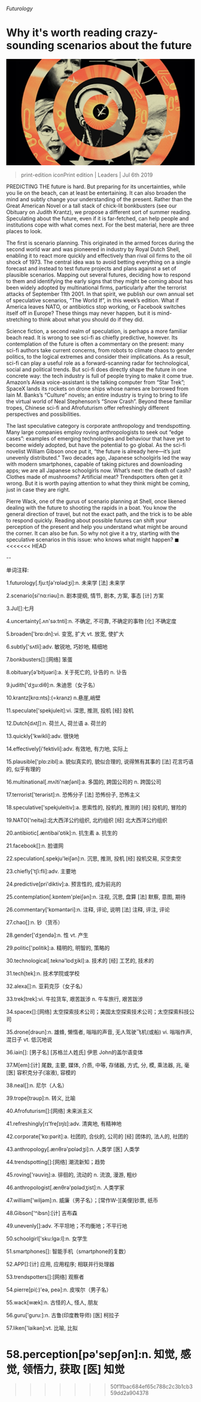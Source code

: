 ###### Futurology

# Why it's worth reading crazy-sounding scenarios about the future 

![image](images/20190706_LDD010_0.jpg) 

> print-edition iconPrint edition | Leaders | Jul 6th 2019 

PREDICTING THE future is hard. But preparing for its uncertainties, while you lie on the beach, can at least be entertaining. It can also broaden the mind and subtly change your understanding of the present. Rather than the Great American Novel or a tall stack of chick-lit bonkbusters (see our Obituary on Judith Krantz), we propose a different sort of summer reading. Speculating about the future, even if it is far-fetched, can help people and institutions cope with what comes next. For the best material, here are three places to look. 

The first is scenario planning. This originated in the armed forces during the second world war and was pioneered in industry by Royal Dutch Shell, enabling it to react more quickly and effectively than rival oil firms to the oil shock of 1973. The central idea was to avoid betting everything on a single forecast and instead to test future projects and plans against a set of plausible scenarios. Mapping out several futures, deciding how to respond to them and identifying the early signs that they might be coming about has been widely adopted by multinational firms, particularly after the terrorist attacks of September 11th 2001. In that spirit, we publish our own annual set of speculative scenarios, “The World If”, in this week’s edition. What if America leaves NATO, or antibiotics stop working, or Facebook switches itself off in Europe? These things may never happen, but it is mind-stretching to think about what you should do if they did. 

Science fiction, a second realm of speculation, is perhaps a more familiar beach read. It is wrong to see sci-fi as chiefly predictive, however. Its contemplation of the future is often a commentary on the present: many sci-fi authors take current concerns, from robots to climate chaos to gender politics, to the logical extremes and consider their implications. As a result, sci-fi can play a useful role as a forward-scanning radar for technological, social and political trends. But sci-fi does directly shape the future in one concrete way: the tech industry is full of people trying to make it come true. Amazon’s Alexa voice-assistant is the talking computer from “Star Trek”; SpaceX lands its rockets on drone ships whose names are borrowed from Iain M. Banks’s “Culture” novels; an entire industry is trying to bring to life the virtual world of Neal Stephenson’s “Snow Crash”. Beyond these familiar tropes, Chinese sci-fi and Afrofuturism offer refreshingly different perspectives and possibilities. 

The last speculative category is corporate anthropology and trendspotting. Many large companies employ roving anthropologists to seek out “edge cases”: examples of emerging technologies and behaviour that have yet to become widely adopted, but have the potential to go global. As the sci-fi novelist William Gibson once put it, “the future is already here—it’s just unevenly distributed.” Two decades ago, Japanese schoolgirls led the way with modern smartphones, capable of taking pictures and downloading apps; we are all Japanese schoolgirls now. What’s next: the death of cash? Clothes made of mushrooms? Artificial meat? Trendspotters often get it wrong. But it is worth paying attention to what they think might be coming, just in case they are right. 

Pierre Wack, one of the gurus of scenario planning at Shell, once likened dealing with the future to shooting the rapids in a boat. You know the general direction of travel, but not the exact path, and the trick is to be able to respond quickly. Reading about possible futures can shift your perception of the present and help you understand what might be around the corner. It can also be fun. So why not give it a try, starting with the speculative scenarios in this issue: who knows what might happen? ◼ 
<<<<<<< HEAD

-- 

 单词注释:

1.futurology[.fju:tʃә'rɒlәdʒi]:n. 未来学 [法] 未来学 

2.scenario[si'nɑ:riәu]:n. 剧本提纲, 情节, 剧本, 方案, 事态 [计] 方案 

3.Jul[]:七月 

4.uncertainty[.ʌn'sә:tnti]:n. 不确定, 不可靠, 不确定的事物 [化] 不确定度 

5.broaden['brɒ:dn]:vi. 变宽, 扩大 vt. 放宽, 使扩大 

6.subtly['sʌtli]:adv. 敏锐地, 巧妙地, 精细地 

7.bonkbusters[]:[网络] 笨蛋 

8.obituary[ә'bitjuәri]:a. 关于死亡的, 讣告的 n. 讣告 

9.judith['dʒu:diθ]:n. 朱迪思（女子名） 

10.krantz[krɑ:nts]:(=kranz) n.悬崖,峭壁 

11.speculate['spekjuleit]:vi. 深思, 推测, 投机 [经] 投机 

12.Dutch[dʌtʃ]:n. 荷兰人, 荷兰语 a. 荷兰的 

13.quickly['kwikli]:adv. 很快地 

14.effectively[i'fektivli]:adv. 有效地, 有力地, 实际上 

15.plausible['plɒ:zibl]:a. 貌似真实的, 貌似合理的, 说得煞有其事的 [法] 花言巧语的, 似乎有理的 

16.multinational[.mʌlti'næʃәnl]:a. 多国的, 跨国公司的 n. 跨国公司 

17.terrorist['terәrist]:n. 恐怖分子 [法] 恐怖份子, 恐怖主义 

18.speculative['spekjuleitiv]:a. 思索性的, 投机的, 推测的 [经] 投机的, 冒险的 

19.NATO['neitәj]:北大西洋公约组织, 北约组织 [经] 北大西洋公约组织 

20.antibiotic[.æntibai'ɒtik]:n. 抗生素 a. 抗生的 

21.facebook[]:n. 脸谱网 

22.speculation[.spekju'leiʃәn]:n. 沉思, 推测, 投机 [经] 投机交易, 买空卖空 

23.chiefly['tʃi:fli]:adv. 主要地 

24.predictive[pri'diktiv]:a. 预言性的, 成为前兆的 

25.contemplation[.kɒntem'pleiʃәn]:n. 注视, 沉思, 盘算 [法] 默察, 意图, 期待 

26.commentary['kɒmәntәri]:n. 注释, 评论, 说明 [法] 注释, 评注, 评论 

27.chao[]:n. 钞（货币） 

28.gender['dʒendә]:n. 性 vt. 产生 

29.politic['pɒlitik]:a. 精明的, 明智的, 策略的 

30.technological[.teknә'lɒdʒikl]:a. 技术的 [经] 工艺的, 技术的 

31.tech[tek]:n. 技术学院或学校 

32.alexa[]:n. 亚莉克莎（女子名） 

33.trek[trek]:vi. 牛拉货车, 艰苦跋涉 n. 牛车旅行, 艰苦跋涉 

34.spacex[]:[网络] 太空探索技术公司；美国太空探索技术公司；太空探索科技公司 

35.drone[drәun]:n. 雄蜂, 懒惰者, 嗡嗡的声音, 无人驾驶飞机(或船) vi. 嗡嗡作声, 混日子 vt. 低沉地说 

36.iain[]: [男子名] [苏格兰人姓氏] 伊恩 John的盖尔语变体 

37.M[em]:[计] 尾数, 主要, 媒体, 介质, 中等, 存储器, 方式, 分, 模, 乘法器, 兆, 毫 [医] 容积克分子(溶液), 容模的 

38.neal[]:n. 尼尔（人名） 

39.trope[trәup]:n. 转义, 比喻 

40.Afrofuturism[]:[网络] 未来派主义 

41.refreshingly[rɪ'freʃɪŋlɪ]:adv. 清爽地, 有精神地 

42.corporate['kɒ:pәrit]:a. 社团的, 合伙的, 公司的 [经] 团体的, 法人的, 社团的 

43.anthropology[.ænθrә'pɒlәdʒi]:n. 人类学 [医] 人类学 

44.trendspotting[]:[网络] 潮流新知；趋势 

45.roving['rәuviŋ]:a. 徘徊的, 流动的 n. 流浪, 漫游, 粗纱 

46.anthropologist[.ænθrә'pɒlәdʒist]:n. 人类学家 

47.william['wiljәm]:n. 威廉（男子名）；[常作W-][美俚]钞票, 纸币 

48.Gibson['^ibsn]:[计] 吉布森 

49.unevenly[]:adv. 不平坦地；不均衡地；不平行地 

50.schoolgirl['sku:lgә:l]:n. 女学生 

51.smartphones[]: 智能手机（smartphone的复数） 

52.APP[]:[计] 应用, 应用程序; 相联并行处理器 

53.trendspotters[]:[网络] 观察者 

54.pierre[pi(:)'eә, peә]:n. 皮埃尔（男子名） 

55.wack[wæk]:n. 古怪的人, 怪人, 朋友 

56.guru['guru:]:n. 古鲁(印度教导师) [医] 柯拉子 

57.liken['laikәn]:vt. 比喻, 比拟 

58.perception[pә'sepʃәn]:n. 知觉, 感觉, 领悟力, 获取 [医] 知觉 
=======
>>>>>>> 50f1fbac684ef65c788c2c3b1cb359dd2a904378

